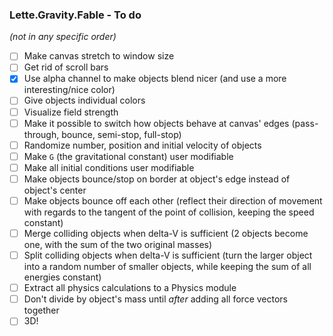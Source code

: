### Lette.Gravity.Fable - To do

_(not in any specific order)_

- [ ] Make canvas stretch to window size
- [ ] Get rid of scroll bars
- [x] Use alpha channel to make objects blend nicer (and use a more interesting/nice color)
- [ ] Give objects individual colors
- [ ] Visualize field strength
- [ ] Make it possible to switch how objects behave at canvas' edges (pass-through, bounce, semi-stop, full-stop)
- [ ] Randomize number, position and initial velocity of objects
- [ ] Make `G` (the gravitational constant) user modifiable
- [ ] Make all initial conditions user modifiable
- [ ] Make objects bounce/stop on border at object's edge instead of object's center
- [ ] Make objects bounce off each other (reflect their direction of movement with regards to the tangent of the point of collision, keeping the speed constant)
- [ ] Merge colliding objects when delta-V is sufficient (2 objects become one, with the sum of the two original masses)
- [ ] Split colliding objects when delta-V is sufficient (turn the larger object into a random number of smaller objects, while keeping the sum of all energies constant)
- [ ] Extract all physics calculations to a Physics module
- [ ] Don't divide by object's mass until *after* adding all force vectors together
- [ ] 3D!
